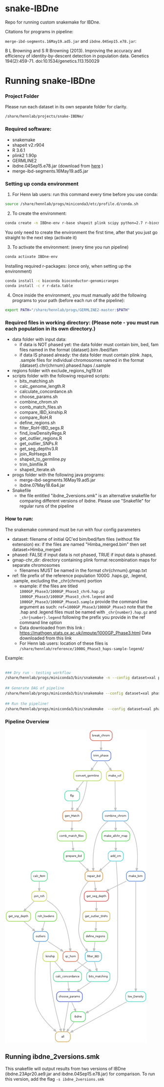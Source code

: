 # snake-IBDne
Repo for running custom snakemake for IBDne.

Citations for programs in pipeline:

`merge-ibd-segments.16May19.ad5.jar` and `ibdne.04Sep15.e78.jar`:

B L Browning and S R Browning (2013). Improving the accuracy and efficiency of identity-by-descent detection in   population data. Genetics 194(2):459-71. doi:10.1534/genetics.113.150029

# Running snake-IBDne

### Project Folder

Please run each dataset in its own separate folder for clarity.

```bash
/share/hennlab/projects/snake-IBDNe/
```

### Required software:
- snakemake
- shapeit v2.r904
- R 3.6.1
- plink2 1.90p
- GERMLINE2
- ibdne.04Sep15.e78.jar (download from [here](https://faculty.washington.edu/browning/ibdne.html#download) )
- merge-ibd-segments.16May19.ad5.jar

### Setting up conda environment

1. For Henn lab users: run this command every time before you use conda:
```bash
source /share/hennlab/progs/miniconda3/etc/profile.d/conda.sh
```

2. To create the environment:
```bash
conda create -n IBDne-env r-base shapeit plink scipy python=2.7 r-biocmanager
```
You only need to create the environment the first time, after that you just go straight to the next step (activate it)

3. To activate the environment: (every time you run pipeline)
```bash
conda activate IBDne-env
```
Installing required r-packages: (once only, when setting up the environment)
```bash
conda install -c bioconda bioconductor-genomicranges
conda install -c r r-data.table
```

4. Once inside the environment, you must manually add the following programs to your path (before each run of the pipeline):
```bash
export PATH="/share/hennlab/progs/GERMLINE2-master:$PATH"
```
### Required files in working directory: (Please note - you must run each population in its own directory.)

- data folder with input data:
    - if data is NOT phased yet: the data folder must contain bim, bed, fam files named in the format {dataset}.bim /bed/fam
    - if data IS phased already: the data folder must contain plink .haps, .sample files for individual chromosomes named in the format {dataset}.chr{chrnum}.phased.haps /.sample
- regions folder with exclude_regions_hg19.txt
- scripts folder with the following required scripts:
     - bits_matching.sh
     - calc_genome_length.R
     - calculate_concordance.sh
     - choose_params.sh
     - combine_chrom.sh
     - comb_match_files.sh
     - compare_IBD_kinship.R
     - compare_RoH.R
     - define_regions.sh
     - filter_RoH-IBD_segs.R
     - find_lowDensityRegs.R
     - get_outlier_regions.R
     - get_outlier_SNPs.R
     - get_seg_depthv3.R
     - join_RoHsegs.R
     - shapeit_to_germline.py
     - trim_bimfile.R
     - shapeit_iterate.sh
- progs folder with the following java programs:
     - merge-ibd-segments.16May19.ad5.jar
     - ibdne.07May18.6a4.jar
- Snakefile
     - the file entitled "ibdne_2versions.smk" is an alternative snakefile for comparing different versions of ibdne. Please use "Snakefile" for regular runs of the pipeline

### How to run:

The snakemake command must be run with four config parameters
- dataset: filename of initial QC'ed bim/bed/fam files (without file extension)
      ex: if the files are named "Himba_merged.bim" then set dataset=Himba_merged
- phased: FALSE if input data is not phased, TRUE if input data is phased.
- gmap-chr_dir: directory containing plink format recombination maps for separate chromosomes
    - filenames MUST be named in the format chr{chrnum}.gmap.txt
- ref: file prefix of the reference population 1000G .haps.gz, .legend, .sample, excluding the _chr{chrnum} portion
    - example: if the files are titled
    `1000GP_Phase3/1000GP_Phase3_chr6.hap.gz`
    `1000GP_Phase3/1000GP_Phase3_chr6.legend` and
    `1000GP_Phase3/1000GP_Phase3.sample`
    provide the command line argument as such: `ref=1000GP_Phase3/1000GP_Phase3`
    note that the .hap and .legend files must be named with `_chr{number}.hap.gz` and `_chr{number}.legend` following the prefix you provide in the ref command line option
    - Data downloaded from this link : https://mathgen.stats.ox.ac.uk/impute/1000GP_Phase3.html Data downloaded from this link
    - For Henn lab users: location of these files is `/share/hennlab/reference/1000G_Phase3_haps-sample-legend/`

Example:
```bash

### Dry run - testing workflow
/share/hennlab/progs/miniconda3/bin/snakemake -n --config dataset=xal phased=TRUE ref=/share/hennlab/reference/1000G_Phase3_haps-sample-legend/1000GP_Phase3/1000GP_Phase3 gmap_chr_dir=/share/hennlab/projects/snake-IBDNe/austin_files/ -p -j 10

## Generate DAG of pipeline
/share/hennlab/progs/miniconda3/bin/snakemake --config dataset=xal phased=TRUE ref=/share/hennlab/reference/1000G_Phase3_haps-sample-legend/1000GP_Phase3/1000GP_Phase3 gmap_chr_dir=/share/hennlab/projects/snake-IBDNe/austin_files/ --rulegraph | dot -Tpng > rulegraph.png

## Run the pipeline!
/share/hennlab/progs/miniconda3/bin/snakemake  --config dataset=xal phased=TRUE ref=/share/hennlab/reference/1000G_Phase3_haps-sample-legend/1000GP_Phase3/1000GP_Phase3 gmap_chr_dir=/share/hennlab/projects/Xal_snake-IBDne/austin_files/ -p -j 20

```
### Pipeline Overview

![DAG](rulegraph.png)


## Running ibdne_2versions.smk

This snakefile will output results from two versions of IBDne (ibdne.23Apr20.ae9.jar and ibdne.04Sep15.e78.jar) for comparison. To run this version, add the flag `-s ibdne_2versions.smk`
